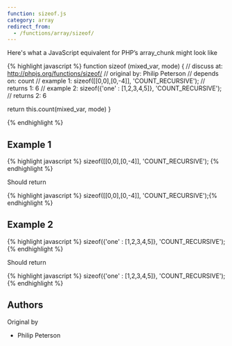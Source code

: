 ```yaml
---
function: sizeof.js
category: array
redirect_from:
  - /functions/array/sizeof/
---
```


<!-- WARNING! This file is auto generated by `npm run web:inject`, do not edit by hand -->

Here's what a JavaScript equivalent for PHP’s array_chunk might look like

{% highlight javascript %}
function sizeof (mixed_var, mode) {
  //  discuss at: http://phpjs.org/functions/sizeof/
  // original by: Philip Peterson
  //  depends on: count
  //   example 1: sizeof([[0,0],[0,-4]], 'COUNT_RECURSIVE');
  //   returns 1: 6
  //   example 2: sizeof({'one' : [1,2,3,4,5]}, 'COUNT_RECURSIVE');
  //   returns 2: 6

  return this.count(mixed_var, mode)
}

{% endhighlight %}

## Example 1

{% highlight javascript %}
sizeof([[0,0],[0,-4]], 'COUNT_RECURSIVE');
{% endhighlight %}

Should return

{% highlight javascript %}
sizeof([[0,0],[0,-4]], 'COUNT_RECURSIVE');{% endhighlight %}

## Example 2

{% highlight javascript %}
sizeof({'one' : [1,2,3,4,5]}, 'COUNT_RECURSIVE');
{% endhighlight %}

Should return

{% highlight javascript %}
sizeof({'one' : [1,2,3,4,5]}, 'COUNT_RECURSIVE');{% endhighlight %}


## Authors


Original by

- Philip Peterson

